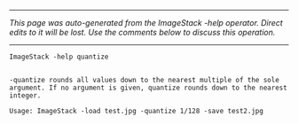
---

_This page was auto-generated from the ImageStack -help operator. Direct edits to it will be lost. Use the comments below to discuss this operation._

---

```
ImageStack -help quantize


-quantize rounds all values down to the nearest multiple of the sole
argument. If no argument is given, quantize rounds down to the nearest
integer.

Usage: ImageStack -load test.jpg -quantize 1/128 -save test2.jpg

```
